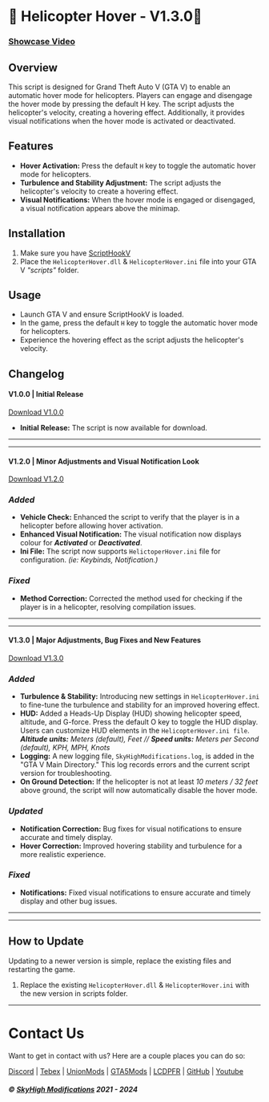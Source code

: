 # 🚁 Helicopter Hover - V1.3.0🚁

### [Showcase Video](https://youtu.be/p0dRtj0-PyY)

## Overview

This script is designed for Grand Theft Auto V (GTA V) to enable an automatic hover mode for helicopters. Players can engage and disengage the hover mode by pressing the default H key. The script adjusts the helicopter's velocity, creating a hovering effect. Additionally, it provides visual notifications when the hover mode is activated or deactivated.

## Features

- **Hover Activation:** Press the default `H` key to toggle the automatic hover mode for helicopters.
- **Turbulence and Stability Adjustment:** The script adjusts the helicopter's velocity to create a hovering effect.
- **Visual Notifications:** When the hover mode is engaged or disengaged, a visual notification appears above the minimap.

## Installation

1. Make sure you have [ScriptHookV](http://www.dev-c.com/gtav/scripthookv/)
2. Place the `HelicopterHover.dll` & `HelicopterHover.ini` file into your GTA V *"scripts"* folder.

## Usage

- Launch GTA V and ensure ScriptHookV is loaded.
- In the game, press the default `H` key to toggle the automatic hover mode for helicopters.
- Experience the hovering effect as the script adjusts the helicopter's velocity.

## Changelog

#### V1.0.0 | Initial Release
[Download V1.0.0](https://github.com/SkyHighModifications/HelicopterHover/releases/tag/1.0.0)
- **Initial Release:** The script is now available for download.
---
---
#### V1.2.0 | Minor Adjustments and Visual Notification Look
[Download V1.2.0](https://github.com/SkyHighModifications/HelicopterHover/releases/tag/1.2)

### *Added*
- **Vehicle Check:** Enhanced the script to verify that the player is in a helicopter before allowing hover activation. 
- **Enhanced Visual Notification:** The visual notification now displays colour for __*Activated*__ or __*Deactivated*__.
- **Ini File:** The script now supports `HelictoperHover.ini` file for configuration. *(ie: Keybinds, Notification.)*

### *Fixed*
- **Method Correction:** Corrected the method used for checking if the player is in a helicopter, resolving compilation issues.
---
---
#### V1.3.0 | Major Adjustments, Bug Fixes and New Features
[Download V1.3.0](https://github.com/SkyHighModifications/HelicopterHover/releases/tag/1.3.0)
### *Added*
- **Turbulence & Stability:** Introducing new settings in `HelicopterHover.ini` to fine-tune the turbulence and stability for an improved hovering effect.
- **HUD:** Added a Heads-Up Display (HUD) showing helicopter speed, altitude, and G-force. Press the default O key to toggle the HUD display. Users can customize HUD elements in the `HelicopterHover.ini file`.
***Altitude units:** Meters (default), Feet // **Speed units:** Meters per Second (default), KPH, MPH, Knots*
- **Logging:** A new logging file, `SkyHighModifications.log`, is added in the "GTA V Main Directory." This log records errors and the current script version for troubleshooting.
- **On Ground Detection:** If the helicopter is not at least *10 meters / 32 feet* above ground, the script will now automatically disable the hover mode.

### *Updated*
- **Notification Correction:** Bug fixes for visual notifications to ensure accurate and timely display.
- **Hover Correction:** Improved hovering stability and turbulence for a more realistic experience.

### *Fixed*
- **Notifications:** Fixed visual notifications to ensure accurate and timely display and other bug issues.
---
---
## How to Update
Updating to a newer version is simple, replace the existing files and restarting the game.
1. Replace the existing `HelicopterHover.dll` & `HelicopterHover.ini` with the new version in scripts folder.
---

# Contact Us
Want to get in contact with us? Here are a couple places you can do so:

[Discord](https://discord.gg/tKQgdQuJYF) | [Tebex](https://skyhigh-modifications.tebex.io/) | [UnionMods](https://unionmods.com/viewauthor?author=592) | [GTA5Mods](https://www.gta5-mods.com/users/BerkshireMods) | [LCDPFR](https://www.lcpdfr.com/profile/465231-skyhigh-modifications/) | [GitHub](https://github.com/SkyHighModifications) | [Youtube](https://www.youtube.com/@SkyHighModifications)

##### © [SkyHigh Modifications](https://discord.gg/tKQgdQuJYF) 2021 - 2024
